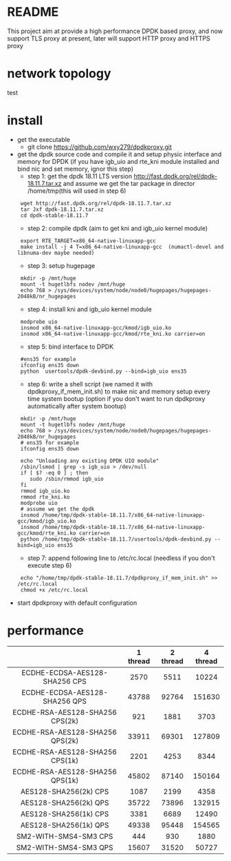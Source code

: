 # README
  This project aim at provide a high performance DPDK based proxy, and now support TLS proxy at present, later will support HTTP proxy and HTTPS proxy 
# network topology
test

# install
  * get the executable 
      * git clone https://github.com/wxy279/dpdkproxy.git
  * get the dpdk source code and compile it and setup physic interface and memory for DPDK (if you have igb_uio and rte_kni module installed and bind nic and set memory, ignor this step)
      * step 1: get the dpdk 18.11 LTS version http://fast.dpdk.org/rel/dpdk-18.11.7.tar.xz and assume we get the tar package in director /home/tmp(this will used in step 6)
      ```
       wget http://fast.dpdk.org/rel/dpdk-18.11.7.tar.xz
       tar Jxf dpdk-18.11.7.tar.xz
       cd dpdk-stable-18.11.7
      ```
      * step 2: compile dpdk (aim to get kni and igb_uio kernel module)
      ```
       export RTE_TARGET=x86_64-native-linuxapp-gcc
       make install -j 4 T=x86_64-native-linuxapp-gcc  (numactl-devel and libnuma-dev maybe needed)
      ```
      * step 3: setup hugepage
      ```
       mkdir -p /mnt/huge
       mount -t hugetlbfs nodev /mnt/huge
       echo 768 > /sys/devices/system/node/node0/hugepages/hugepages-2048kB/nr_hugepages
      ```
      * step 4: install kni and igb_uio kernel module
      ```
       modprobe uio
       insmod x86_64-native-linuxapp-gcc/kmod/igb_uio.ko
       insmod x86_64-native-linuxapp-gcc/kmod/rte_kni.ko carrier=on
      ```
      * step 5: bind interface to DPDK
      ```
       #ens35 for example
       ifconfig ens35 down
       python  usertools/dpdk-devbind.py --bind=igb_uio ens35
      ```
      * step 6: write a shell script (we named it with dpdkproxy_if_mem_init.sh) to make nic and memory setup every time system bootup (option if you don't want to run dpdkproxy automatically after system bootup) 
      ```
       mkdir -p /mnt/huge
       mount -t hugetlbfs nodev /mnt/huge
       echo 768 > /sys/devices/system/node/node0/hugepages/hugepages-2048kB/nr_hugepages
       # ens35 for example
       ifconfig ens35 down
       
       echo "Unloading any existing DPDK UIO module"
       /sbin/lsmod | grep -s igb_uio > /dev/null
       if [ $? -eq 0 ] ; then
          sudo /sbin/rmmod igb_uio
       fi
       rmmod igb_uio.ko
       rmmod rte_kni.ko 
       modprobe uio 
       # assume we get the dpdk 
       insmod /home/tmp/dpdk-stable-18.11.7/x86_64-native-linuxapp-gcc/kmod/igb_uio.ko
       insmod /home/tmp/dpdk-stable-18.11.7/x86_64-native-linuxapp-gcc/kmod/rte_kni.ko carrier=on
       python /home/tmp/dpdk-stable-18.11.7/usertools/dpdk-devbind.py --bind=igb_uio ens35
      ```
      * step 7: append following line to /etc/rc.local (needless if you don't execute step 6)
      ```
       echo "/home/tmp/dpdk-stable-18.11.7/dpdkproxy_if_mem_init.sh" >> /etc/rc.local
       chmod +x /etc/rc.local
      ```
  * start dpdkproxy with default configuration
# performance

|                                  |      1 thread   |2 thread    |4 thread   |
| :------------------------------: | :-------------: | :--------: | :--------:|
| ECDHE-ECDSA-AES128-SHA256 CPS    | 2570            |  5511      |    10224  |
| ECDHE-ECDSA-AES128-SHA256 QPS    | 43788           |  92764     |    151630 |
| ECDHE-RSA-AES128-SHA256 CPS(2k)  | 921             |  1881      |    3703   |
| ECDHE-RSA-AES128-SHA256 QPS(2k)  | 33911           |  69301     |  127809   |
| ECDHE-RSA-AES128-SHA256 CPS(1k)  | 2201            |  4253      |    8344   |
| ECDHE-RSA-AES128-SHA256 QPS(1k)  | 45802           |  87140     |   150164  |
| AES128-SHA256(2k) CPS            | 1087            |  2199      |    4358   |
| AES128-SHA256(2k) QPS            | 35722           |  73896     |   132915  |
| AES128-SHA256(1k) CPS            | 3381            |  6689      |    12490  |
| AES128-SHA256(1k) QPS            | 49338           |  95448     |   154565  |
| SM2-WITH-SMS4-SM3 CPS            | 444             |  930       |   1880    |
| SM2-WITH-SMS4-SM3 QPS            | 15607           |  31520     |   50727   |

